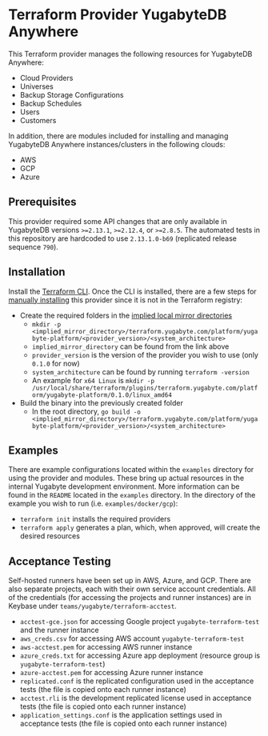 # Terraform Provider YugabyteDB Anywhere

This Terraform provider manages the following resources for YugabyteDB Anywhere:
* Cloud Providers
* Universes
* Backup Storage Configurations
* Backup Schedules
* Users
* Customers

In addition, there are modules included for installing and managing YugabyteDB Anywhere instances/clusters in the following clouds:
* AWS
* GCP
* Azure

## Prerequisites

This provider required some API changes that are only available in YugabyteDB versions `>=2.13.1`, `>=2.12.4`, or `>=2.8.5`. 
The automated tests in this repository are hardcoded to use `2.13.1.0-b69` (replicated release sequence `790`).

## Installation

Install the [Terraform CLI](https://www.terraform.io/downloads). Once the CLI is installed, there are a few steps for [manually installing](https://www.terraform.io/cli/config/config-file#explicit-installation-method-configuration) this provider since it is not in the Terraform registry:
* Create the required folders in the [implied local mirror directories](https://www.terraform.io/cli/config/config-file#implied-local-mirror-directories)
  * `mkdir -p <implied_mirror_directory>/terraform.yugabyte.com/platform/yugabyte-platform/<provider_version>/<system_architecture>` 
  * `implied_mirror_directory` can be found from the link above
  * `provider_version` is the version of the provider you wish to use (only `0.1.0` for now)
  * `system_architecture` can be found by running `terraform -version`
  * An example for `x64 Linux` is `mkdir -p /usr/local/share/terraform/plugins/terraform.yugabyte.com/platform/yugabyte-platform/0.1.0/linux_amd64`
* Build the binary into the previously created folder
  * In the root directory, `go build -o <implied_mirror_directory>/terraform.yugabyte.com/platform/yugabyte-platform/<provider_version>/<system_architecture>`

## Examples

There are example configurations located within the `examples` directory for using the provider and modules. 
These bring up actual resources in the internal Yugabyte development environment.
More information can be found in the `README` located in the `examples` directory.
In the directory of the example you wish to run (i.e. `examples/docker/gcp`):
* `terraform init` installs the required providers
* `terraform apply` generates a plan, which, when approved, will create the desired resources

## Acceptance Testing

Self-hosted runners have been set up in AWS, Azure, and GCP.
There are also separate projects, each with their own service account credentials.
All of the credentials (for accessing the projects and runner instances) are in Keybase under `teams/yugabyte/terraform-acctest`.

* `acctest-gce.json` for accessing Google project `yugabyte-terraform-test` and the runner instance
* `aws_creds.csv` for accessing AWS account `yugabyte-terraform-test`
* `aws-acctest.pem` for accessing AWS runner instance
* `azure_creds.txt` for accessing Azure app deployment (resource group is `yugabyte-terraform-test`)
* `azure-acctest.pem` for accessing Azure runner instance
* `replicated.conf` is the replicated configuration used in the acceptance tests (the file is copied onto each runner instance)
* `acctest.rli` is the development replicated license used in acceptance tests (the file is copied onto each runner instance)
* `application_settings.conf` is the application settings used in acceptance tests (the file is copied onto each runner instance)